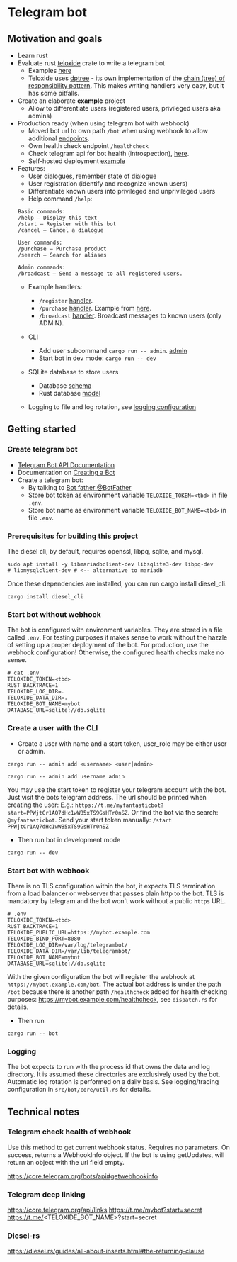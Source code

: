 # Telegram bot

## Motivation and goals

* Learn rust
* Evaluate rust [teloxide](https://github.com/teloxide/teloxide) crate to write a telegram bot
  * Examples [here](https://github.com/teloxide/teloxide/tree/master/crates/teloxide/examples)
  * Teloxide uses [dptree](https://github.com/teloxide/dptree) -
    its own implementation of the [chain (tree) of responsibility pattern](https://en.wikipedia.org/wiki/Chain-of-responsibility_pattern).
    This makes writing handlers very easy, but it has some pitfalls.
* Create an elaborate **example** project
  * Allow to differentiate users (registered users, privileged users aka admins)
* Production ready (when using telegram bot with webhook)
  * Moved bot url to own path `/bot` when using webhook to allow additional [endpoints](src/bot/core/dispatch.rs).
  * Own health check endpoint `/healthcheck`
  * Check telegram api for bot health (introspection), [here](src/bot/core/healthcheck/tasks/webhook.rs).
  * Self-hosted deployment [example](docker/build/docker-compose.yml)
* Features:
  * User dialogues, remember state of dialogue
  * User registration (identify and recognize known users)
  * Differentiate known users into privileged and unprivileged users
  * Help command `/help`:
  ```
  Basic commands:
  /help — Display this text
  /start — Register with this bot
  /cancel — Cancel a dialogue
  
  User commands:
  /purchase — Purchase product
  /search — Search for aliases
  
  Admin commands:
  /broadcast — Send a message to all registered users.
  ```
  * Example handlers: 
    * `/register` [handler](src/bot/handlers/register.rs).
    * `/purchase` [handler](src/bot/handlers/product.rs). Example from [here](https://github.com/teloxide/teloxide/blob/master/crates/teloxide/examples/purchase.rs).
    * `/broadcast` [handler](src/bot/handlers/broadcast.rs). Broadcast messages to known users (only ADMIN).

  * CLI 
    * Add user subcommand `cargo run -- admin`. [admin](src/bot/admin/mod.rs)
    * Start bot in dev mode: `cargo run -- dev`
  * SQLite database to store users
    * Database [schema](src/bot/core/db/schema.rs)
    * Rust database [model](src/bot/core/db/model.rs)
  * Logging to file and log rotation, see [logging configuration](src/bot/core/util.rs)

## Getting started

### Create telegram bot 

* [Telegram Bot API Documentation](https://core.telegram.org/bots)
* Documentation on [Creating a Bot](https://core.telegram.org/bots#how-do-i-create-a-bot)
* Create a telegram bot:
  * By talking to [Bot father @BotFather](https://t.me/botfather)
  * Store bot token as environment variable `TELOXIDE_TOKEN=<tbd>` in file `.env`.
  * Store bot name as environment variable `TELOXIDE_BOT_NAME=<tbd>` in file `.env`.

### Prerequisites for building this project

The diesel cli, by default, requires openssl, libpq, sqlite, and mysql. 
```shell
sudo apt install -y libmariadbclient-dev libsqlite3-dev libpq-dev
# libmysqlclient-dev # <-- alternative to mariadb
```
Once these dependencies are installed, you can run cargo install diesel_cli.
```shell
cargo install diesel_cli
```

### Start bot without webhook

The bot is configured with environment variables.
They are stored in a file called `.env`.
For testing purposes it makes sense to work without the hazzle of setting up a proper deployment of the bot.
For production, use the webhook configuration! Otherwise, the configured health checks make no sense.

```
# cat .env
TELOXIDE_TOKEN=<tbd>
RUST_BACKTRACE=1
TELOXIDE_LOG_DIR=.
TELOXIDE_DATA_DIR=.
TELOXIDE_BOT_NAME=mybot
DATABASE_URL=sqlite://db.sqlite
```

### Create a user with the CLI

* Create a user with name and a start token, user_role may be either user or admin.
```shell
cargo run -- admin add <username> <user|admin>
```

```shell
cargo run -- admin add username admin
```

You may use the start token to register your telegram account with the bot.
Just visit the bots telegram address. The url should be printed when creating the user:
E.g.: `https://t.me/myfantasticbot?start=PPWjtCr1AQ7dHc1wWB5xTS9GsHTr0nSZ`.
Or find the bot via the search: `@myfantasticbot`.
Send your start token manually: `/start PPWjtCr1AQ7dHc1wWB5xTS9GsHTr0nSZ`

* Then run bot in development mode
```shell
cargo run -- dev
```

### Start bot with webhook

There is no TLS configuration within the bot,
it expects TLS termination from a load balancer or webserver that passes plain http to the bot.
TLS is mandatory by telegram and the bot won't work without a public `https` URL.
```
# .env
TELOXIDE_TOKEN=<tbd>
RUST_BACKTRACE=1
TELOXIDE_PUBLIC_URL=https://mybot.example.com
TELOXIDE_BIND_PORT=8080
TELOXIDE_LOG_DIR=/var/log/telegrambot/
TELOXIDE_DATA_DIR=/var/lib/telegrambot/
TELOXIDE_BOT_NAME=mybot
DATABASE_URL=sqlite://db.sqlite
```
With the given configuration the bot will register the webhook at `https://mybot.example.com/bot`.
The actual bot address is under the path `/bot` because there is another path `/healthcheck` added for health checking purposes:
https://mybot.example.com/healthcheck, see `dispatch.rs` for details.

* Then run 
```shell
cargo run -- bot
```

### Logging

The bot expects to run with the process id that owns the data and log directory.
It is assumed these directories are exclusively used by the bot.
Automatic log rotation is performed on a daily basis.
See logging/tracing configuration in `src/bot/core/util.rs` for details.

## Technical notes

### Telegram check health of webhook

Use this method to get current webhook status. Requires no parameters. 
On success, returns a WebhookInfo object. If the bot is using getUpdates, will return an object with the url field empty.

https://core.telegram.org/bots/api#getwebhookinfo

### Telegram deep linking

https://core.telegram.org/api/links
https://t.me/mybot?start=secret
https://t.me/<TELOXIDE_BOT_NAME>?start=secret

### Diesel-rs

https://diesel.rs/guides/all-about-inserts.html#the-returning-clause

